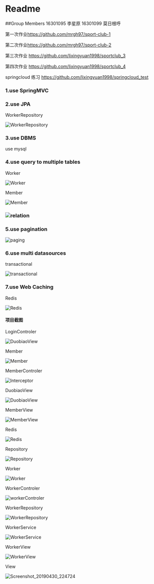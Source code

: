 # Readme

##Group Members
16301095 李星原
16301099 莫日根呼

第一次作业<https://github.com/mrgh97/sport-club-1>

第二次作业<https://github.com/mrgh97/sport-club-2>

 第三次作业 <https://github.com/lixingyuan1998/sportclub_3>

第四次作业 <https://github.com/lixingyuan1998/sportclub_4>

springcloud 练习 <https://github.com/lixingyuan1998/springcloud_test>

### 1.use SpringMVC

### 2.use JPA 

WorkerRepository



![WorkerRepository](src/img/WorkerRepository.png)

### 3.use DBMS 

use mysql

### 4.use query to multiple tables



Worker

![Worker](src/img/Worker.png)

Member

![Member](src/img/Member.png)   



### ![relation](src/img/relation.png)

### 5.use pagination

![paging](src/img/paging.png)

### 6.use multi datasources

transactional

![transactional](src/img/transactional.png)

### 7.use Web Caching

Redis

![Redis](src/img/Redis.png)



#### 项目截图

LoginControler

![DuobiaoView](src/img/loginControler.png)

Member

![Member](src/img/Member.png)

MemberControler



![Interceptor](src/img/Interceptor.png)

DuobiaoView



![DuobiaoView](src/img/DuobiaoView.png)



MemberView



![MemberView](src/img/MemberView.png)



Redis



![Redis](src/img/Redis.png)



Repository



![Repository](src/img/Repository.png)



Worker



![Worker](src/img/Worker.png)



WorkerControler



![workerControler](src/img/workerControler.png)



WorkerRepository



![WorkerRepository](src/img/WorkerRepository.png)



WorkerService



![WorkerService](src/img/WorkerService.png)



WorkerView



![WorkerView](src/img/WorkerView.png)



View

![Screenshot_20190430_224724](src/img/Screenshot_20190430_224724.png)

